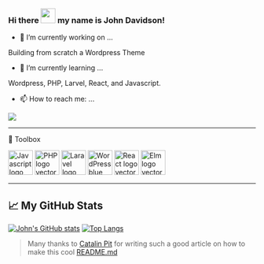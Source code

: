 ### Hi there <img src="https://raw.githubusercontent.com/MartinHeinz/MartinHeinz/master/wave.gif" width="30px" width="30px"> my name is John Davidson!

- 🔭 I’m currently working on ...

Building from scratch a Wordpress Theme

- 🌱 I’m currently learning ...

Wordpress, PHP, Larvel, React, and Javascript. 

- 📫 How to reach me: ...

 <img src="https://img.shields.io/badge/My%20Email-contact%40johndavidson.dev-blue">
 
 --------

🧰 Toolbox

<img src="https://cdn.worldvectorlogo.com/logos/logo-javascript.svg" alt="Javascript logo vector" width="50" height="50"> <img src="https://cdn.worldvectorlogo.com/logos/php-1.svg" alt="PHP logo vector" width="50" height="50"> <img src="https://cdn.worldvectorlogo.com/logos/laravel-2.svg" alt="Laravel logo vector" width="50" height="50"> <img src="https://cdn.worldvectorlogo.com/logos/wordpress-blue.svg" alt="WordPress blue logo vector" width="50" height="50"> <img src="https://cdn.worldvectorlogo.com/logos/react-1.svg" alt="React logo vector" width="50" height="50"> <img src="https://cdn.worldvectorlogo.com/logos/elm.svg" alt="Elm logo vector" width="50" height="50">

--------

## &#x1f4c8; My GitHub Stats

[![John's GitHub stats](https://github-readme-stats.vercel.app/api?username=xuz99&theme=synthwave)](https://github.com/anuraghazra/github-readme-stats) [![Top Langs](https://github-readme-stats.vercel.app/api/top-langs/?username=xuz99&css&theme=synthwave&layout=compact)](https://github.com/anuraghazra/github-readme-stats)

> Many thanks to [Catalin Pit](https://github.com/catalinpit) for writing  such a good article on how to make this cool [README.md](https://dev.to/codeloungedev/how-to-create-a-kickass-github-profile-page-408a7)
